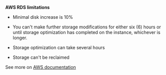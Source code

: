 <!-- markdownlint-disable-next-line MD036 MD041 // this content is included in hint block -->
**AWS RDS limitations**

- Minimal disk increase is 10%

- You can't make further storage modifications for either six (6) hours or until storage optimization has completed on the instance, whichever is longer.

- Storage optimization can take several hours

- Storage can't be reclaimed

See more on [AWS documentation](https://docs.aws.amazon.com/AmazonRDS/latest/UserGuide/USER_PIOPS.StorageTypes.html)
